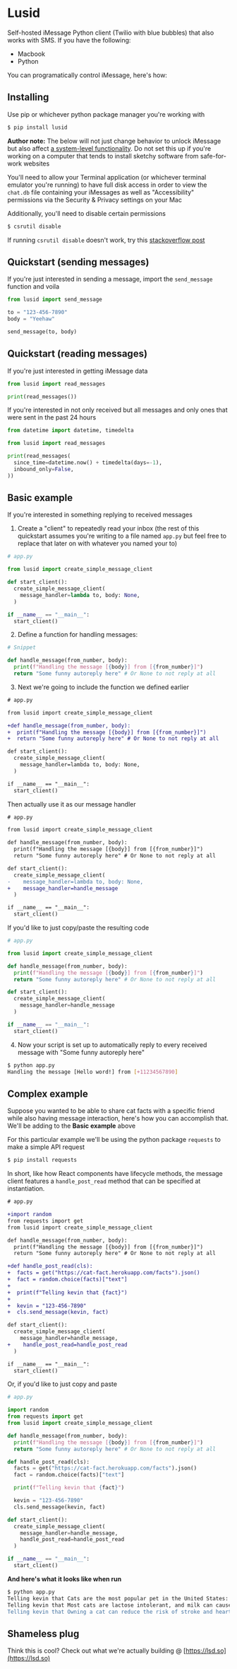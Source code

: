 # Lusid

Self-hosted iMessage Python client (Twilio with blue bubbles) that also works with SMS. If you have the following:

* Macbook
* Python

You can programatically control iMessage, here's how:

## Installing

Use pip or whichever python package manager you're working with

```bash
$ pip install lusid
```

**Author note:** The below will not just change behavior to unlock iMessage  but also affect [a system-level functionality](https://support.apple.com/en-us/102149). Do not set this up if you're working on a computer that tends to install sketchy software from safe-for-work websites

You'll need to allow your Terminal application (or whichever terminal emulator you're running) to have full disk access in order to view the `chat.db` file containing your iMessages as well as "Accessibility" permissions via the Security & Privacy settings on your Mac

Additionally, you'll need to disable certain permissions

```bash
$ csrutil disable
```

If running `csrutil disable` doesn't work, try this [stackoverflow post](https://apple.stackexchange.com/questions/208478/how-do-i-disable-system-integrity-protection-sip-aka-rootless-on-macos-os-x)

## Quickstart (sending messages)

If you're just interested in sending a message, import the `send_message` function and voila

```python
from lusid import send_message

to = "123-456-7890"
body = "Yeehaw"

send_message(to, body)
```

## Quickstart (reading messages)

If you're just interested in getting iMessage data

```python
from lusid import read_messages

print(read_messages())
```

If you're interested in not only received but all messages and only ones that were sent in the past 24 hours

```python
from datetime import datetime, timedelta

from lusid import read_messages

print(read_messages(
  since_time=datetime.now() + timedelta(days=-1),
  inbound_only=False,
))
```

## Basic example

If you're interested in something replying to received messages

1. Create a "client" to repeatedly read your inbox (the rest of this quickstart assumes you're writing to a file named `app.py` but feel free to replace that later on with whatever you named your to)

```python
# app.py

from lusid import create_simple_message_client

def start_client():
  create_simple_message_client(
    message_handler=lambda to, body: None,
  )

if __name__ == "__main__":
  start_client()
```

2. Define a function for handling messages:

```python
# Snippet

def handle_message(from_number, body):
  print(f"Handling the message [{body}] from [{from_number}]")
  return "Some funny autoreply here" # Or None to not reply at all
```

3. Next we're going to include the function we defined earlier

```diff
# app.py

from lusid import create_simple_message_client

+def handle_message(from_number, body):
+  print(f"Handling the message [{body}] from [{from_number}]")
+  return "Some funny autoreply here" # Or None to not reply at all

def start_client():
  create_simple_message_client(
    message_handler=lambda to, body: None,
  )

if __name__ == "__main__":
  start_client()
```

Then actually use it as our message handler

```diff
# app.py

from lusid import create_simple_message_client

def handle_message(from_number, body):
  print(f"Handling the message [{body}] from [{from_number}]")
  return "Some funny autoreply here" # Or None to not reply at all

def start_client():
  create_simple_message_client(
-    message_handler=lambda to, body: None,
+    message_handler=handle_message
  )

if __name__ == "__main__":
  start_client()
```

If you'd like to just copy/paste the resulting code

```python
# app.py

from lusid import create_simple_message_client

def handle_message(from_number, body):
  print(f"Handling the message [{body}] from [{from_number}]")
  return "Some funny autoreply here" # Or None to not reply at all

def start_client():
  create_simple_message_client(
    message_handler=handle_message
  )

if __name__ == "__main__":
  start_client()
```

4. Now your script is set up to automatically reply to every received message with "Some funny autoreply here"

```bash
$ python app.py
Handling the message [Hello word!] from [+11234567890]
```

## Complex example

Suppose you wanted to be able to share cat facts with a specific friend while also having message interaction, here's how you can accomplish that. We'll be adding to the **Basic example** above

For this particular example we'll be using the python package `requests` to make a simple API request

```bash
$ pip install requests
```

In short, like how React components have lifecycle methods, the message client features a `handle_post_read` method that can be specified at instantiation. 

```diff
# app.py

+import random
from requests import get
from lusid import create_simple_message_client

def handle_message(from_number, body):
  print(f"Handling the message [{body}] from [{from_number}]")
  return "Some funny autoreply here" # Or None to not reply at all

+def handle_post_read(cls):
+  facts = get("https://cat-fact.herokuapp.com/facts").json()
+  fact = random.choice(facts)["text"]
+
+  print(f"Telling kevin that {fact}")
+
+  kevin = "123-456-7890"
+  cls.send_message(kevin, fact)

def start_client():
  create_simple_message_client(
    message_handler=handle_message,
+    handle_post_read=handle_post_read
  )

if __name__ == "__main__":
  start_client()
```

Or, if you'd like to just copy and paste

```python
# app.py

import random
from requests import get
from lusid import create_simple_message_client

def handle_message(from_number, body):
  print(f"Handling the message [{body}] from [{from_number}]")
  return "Some funny autoreply here" # Or None to not reply at all

def handle_post_read(cls):
  facts = get("https://cat-fact.herokuapp.com/facts").json()
  fact = random.choice(facts)["text"]

  print(f"Telling kevin that {fact}")

  kevin = "123-456-7890"
  cls.send_message(kevin, fact)

def start_client():
  create_simple_message_client(
    message_handler=handle_message,
    handle_post_read=handle_post_read
  )

if __name__ == "__main__":
  start_client()
```

**And here's what it looks like when run**

```bash
$ python app.py
Telling kevin that Cats are the most popular pet in the United States: There are 88 million pet cats and 74 million dogs.
Telling kevin that Most cats are lactose intolerant, and milk can cause painful stomach cramps and diarrhea. It's best to forego the milk and just give your cat the standard: clean, cool drinking water.
Telling kevin that Owning a cat can reduce the risk of stroke and heart attack by a third.
```

## Shameless plug

Think this is cool? Check out what we're actually building @ [https://lsd.so](https://lsd.so)
